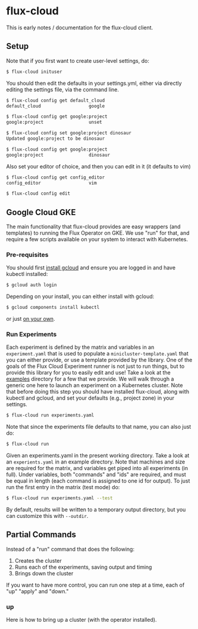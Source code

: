# flux-cloud

This is early notes / documentation for the flux-cloud client.

## Setup

Note that if you first want to create user-level settings, do:

```bash
$ flux-cloud inituser
```

You should then edit the defaults in your settings.yml, either via directly editing
the settings file, via the command line.

```bash
$ flux-cloud config get default_cloud
default_cloud                  google

$ flux-cloud config get google:project
google:project                 unset

$ flux-cloud config set google:project dinosaur
Updated google:project to be dinosaur

$ flux-cloud config get google:project
google:project                 dinosaur
```

Also set your editor of choice, and then you can edit in it (it defaults to vim)

```bash
$ flux-cloud config get config_editor
config_editor                  vim
```

```bash
$ flux-cloud config edit
```

## Google Cloud GKE

The main functionality that flux-cloud provides are easy wrappers (and templates) to running
the Flux Operator on GKE. We use "run" for that, and require a few scripts available on your
system to interact with Kubernetes.

### Pre-requisites

You should first [install gcloud](https://cloud.google.com/sdk/docs/quickstarts)
and ensure you are logged in and have kubectl installed:

```bash
$ gcloud auth login
```

Depending on your install, you can either install with gcloud:

```bash
$ gcloud components install kubectl
```
or just [on your own](https://kubernetes.io/docs/tasks/tools/).

### Run Experiments

Each experiment is defined by the matrix and variables in an `experiment.yaml` that is used to
populate a `minicluster-template.yaml` that you can either provide, or use a template provided by the
library. One of the goals of the Flux Cloud Experiment runner is not just to run things, but to
provide this library for you to easily edit and use! Take a look at the [examples](../examples)
directory for a few that we provide. We will walk through a generic one here to launch
an experiment on a Kubernetes cluster. Note that before doing this step you should
have installed flux-cloud, along with kubectl and gcloud, and set your defaults (e.g., project zone)
in your settings.

```bash
$ flux-cloud run experiments.yaml
```

Note that since the experiments file defaults to that name, you can also just do:

```bash
$ flux-cloud run
```

Given an experiments.yaml in the present working directory. Take a look at an `experients.yaml` in an example directory.
Note that machines and size are required for the matrix, and variables get piped into all experiments (in full). Under variables,
both "commands" and "ids" are required, and must be equal in length (each command is assigned to one id
for output). To just run the first entry in the matrix (test mode) do:

```bash
$ flux-cloud run experiments.yaml --test
```

By default, results will be written to a temporary output directory, but you can customize this with `--outdir`.

## Partial Commands

Instead of a "run" command that does the following:

1. Creates the cluster
2. Runs each of the experiments, saving output and timing
3. Brings down the cluster

If you want to have more control, you can run one step at a time,
each of "up" "apply" and "down."

### up

Here is how to bring up a cluster (with the operator installed).
